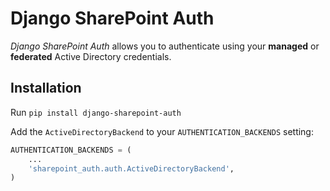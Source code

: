 Django SharePoint Auth
======================

*Django SharePoint Auth* allows you to authenticate using your **managed** or **federated** Active Directory credentials.

Installation
------------

Run `pip install django-sharepoint-auth`

Add the `ActiveDirectoryBackend` to your `AUTHENTICATION_BACKENDS` setting:

```python
AUTHENTICATION_BACKENDS = (
    ...
    'sharepoint_auth.auth.ActiveDirectoryBackend',
)
```
